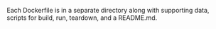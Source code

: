 Each Dockerfile is in a separate directory along with supporting data, scripts for build, run, teardown, and a README.md.

